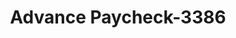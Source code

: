 ---
f_zip-code: 60403
f_state-code: IL
title: Advance Paycheck-3386
f_phone: 815-436-4242
f_city-only: Crest Hill
f_address: 2400 Caton Farm Rd Unit P Crest Hill
f_location-unique-id: '3386'
slug: advance-paycheck-3386
updated-on: '2024-05-30T13:46:58.046Z'
created-on: '2024-05-30T13:36:59.803Z'
published-on: '2024-05-30T13:54:32.469Z'
f_city-state: cms/city/crest-hill-il.md
f_company: cms/company/advance-paycheck.md
f_state: cms/state/illinois.md
layout: '[payday-loan].html'
tags: payday-loan
---